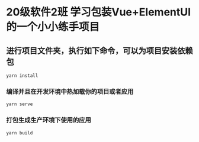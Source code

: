 # 20级软件2班 学习包装Vue+ElementUI的一个小小练手项目

## 进行项目文件夹，执行如下命令，可以为项目安装依赖包
```
yarn install
```

### 编译并且在开发环境中热加载你的项目或者应用
```
yarn serve
```

### 打包生成生产环境下使用的应用
```
yarn build
```
